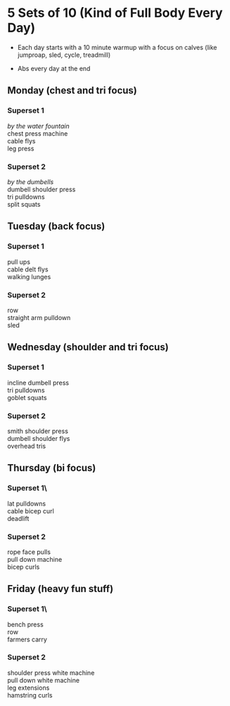 # 5 Sets of 10 (Kind of Full Body Every Day)

- Each day starts with a 10 minute warmup with a focus on calves (like jumproap, sled, cycle, treadmill)

- Abs every day at the end

## Monday (chest and tri focus)
### Superset 1
_by the water fountain_\
chest press machine\
cable flys\
leg press

### Superset 2
_by the dumbells_\
dumbell shoulder press\
tri pulldowns\
split squats

## Tuesday (back focus)
### Superset 1
pull ups\
cable delt flys\
walking lunges

### Superset 2
row\
straight arm pulldown\
sled

## Wednesday (shoulder and tri focus)
### Superset 1
incline dumbell press\
tri pulldowns\
goblet squats

### Superset 2
smith shoulder press\
dumbell shoulder flys\
overhead tris

## Thursday (bi focus)
### Superset 1\
lat pulldowns\
cable bicep curl\
deadlift

### Superset 2
rope face pulls\
pull down machine\
bicep curls

## Friday (heavy fun stuff)
### Superset 1\
bench press\
row\
farmers carry

### Superset 2
shoulder press white machine\
pull down white machine\
leg extensions\
hamstring curls
